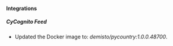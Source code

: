 #### Integrations
##### CyCognito Feed
- Updated the Docker image to: *demisto/pycountry:1.0.0.48700*.
